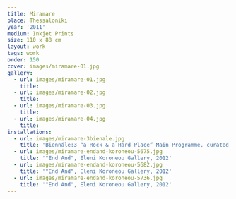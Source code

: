 ```yaml
---
title: Miramare
place: Thessaloniki
year: '2011'
medium: Inkjet Prints
size: 110 x 88 cm
layout: work
tags: work
order: 150
cover: images/miramare-01.jpg
gallery:
  - url: images/miramare-01.jpg
    title:
  - url: images/miramare-02.jpg
    title:
  - url: images/miramare-03.jpg
    title:
  - url: images/miramare-04.jpg
    title:
installations:
  - url: images/miramare-3bienale.jpg
    title: 'Biennále:3 “a Rock & a Hard Place” Main Programme, curated by Paolo Colombo, Mahita el Bacha Urieta, Marina Fokidis, Archelological Museum, Thessaloniki, 2011'
  - url: images/miramare-endand-koroneou-5675.jpg
    title: '"End And", Eleni Koroneou Gallery, 2012'
  - url: images/miramare-endand-koroneou-5682.jpg
    title: '"End And", Eleni Koroneou Gallery, 2012'
  - url: images/miramare-endand-koroneou-5736.jpg
    title: '"End And", Eleni Koroneou Gallery, 2012'
---
```

